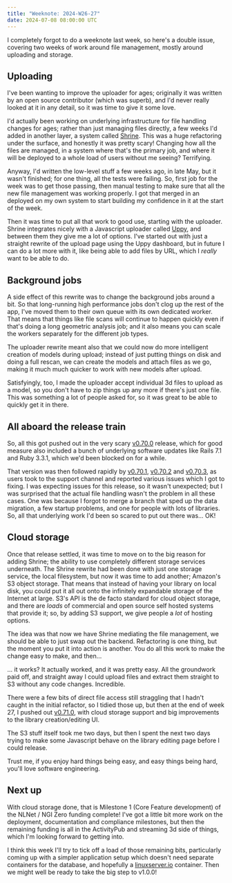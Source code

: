 ```yaml
---
title: "Weeknote: 2024-W26-27"
date: 2024-07-08 08:00:00 UTC
---
```

I completely forgot to do a weeknote last week, so here's a double issue, covering two weeks of work around file management, mostly around uploading and storage.

## Uploading

I've been wanting to improve the uploader for ages; originally it was written by an open source contributor (which was superb), and I'd never really looked at it in any detail, so it was time to give it some love.

I'd actually been working on underlying infrastructure for file handling changes for ages; rather than just managing files directly, a few weeks I'd added in another layer, a system called [Shrine](https://shrinerb.com). This was a huge refactoring under the surface, and honestly it was pretty scary! Changing how all the files are managed, in a system where that's the primary job, and where it will be deployed to a whole load of users without me seeing? Terrifying.

Anyway, I'd written the low-level stuff a few weeks ago, in late May, but it wasn't finished; for one thing, all the tests were failing. So, first job for the week was to get those passing, then manual testing to make sure that all the new file management was working properly. I got that merged in an deployed on my own system to start building my confidence in it at the start of the week.

Then it was time to put all that work to good use, starting with the uploader. Shrine integrates nicely with a Javascript uploader called [Uppy](https://uppy.io/), and between them they give me a lot of options. I've started out with just a straight rewrite of the upload page using the Uppy dashboard, but in future I can do a lot more with it, like being able to add files by URL, which I *really* want to be able to do.

## Background jobs

A side effect of this rewrite was to change the background jobs around a bit. So that long-running high performance jobs don't clog up the rest of the app, I've moved them to their own queue with its own dedicated worker. That means that things like file scans will continue to happen quickly even if that's doing a long geometric analysis job; and it also means you can scale the workers separately for the different job types.

The uploader rewrite meant also that we could now do more intelligent creation of models during upload; instead of just putting things on disk and doing a full rescan, we can create the models and attach files as we go, making it much much quicker to work with new models after upload.

Satisfyingly, too, I made the uploader accept individual 3d files to upload as a model, so you don't have to zip things up any more if there's just one file. This was something a lot of people asked for, so it was great to be able to quickly get it in there.

## All aboard the release train

So, all this got pushed out in the very scary [v0.70.0](/news/2024/06/29/release-v0-70-0.html) release, which for good measure also included a bunch of underlying software updates like Rails 7.1 and Ruby 3.3.1, which we'd been blocked on for a while.

That version was then followed rapidly by [v0.70.1](/news/2024/06/29/release-v0-70-1.html), [v0.70.2](/news/2024/07/01/release-v0-70-2.html) and [v0.70.3](/news/2024/07/01/release-v0-70-3.html), as users took to the support channel and reported various issues which I got to fixing. I was expecting issues for this release, so it wasn't unexpected; but I was surprised that the actual file handling wasn't the problem in all these cases. One was because I forgot to merge a branch that sped up the data migration, a few startup problems, and one for people with lots of libraries. So, all that underlying work I'd been so scared to put out there was... OK!

## Cloud storage

Once that release settled, it was time to move on to the big reason for adding Shrine; the ability to use completely different storage services underneath. The Shrine rewrite had been done with just one storage service, the local filesystem, but now it was time to add another; Amazon's S3 object storage. That means that instead of having your library on local disk, you could put it all out onto the infinitely expandable storage of the Internet at large. S3's API is the de facto standard for cloud object storage, and there are *loads* of commercial and open source self hosted systems that provide it; so, by adding S3 support, we give people a *lot* of hosting options.

The idea was that now we have Shrine mediating the file management, we should be able to just swap out the backend. Refactoring is one thing, but the moment you put it into action is another. You do all this work to make the change easy to make, and then...

... it works? It actually worked, and it was pretty easy. All the groundwork paid off, and straight away I could upload files and extract them straight to S3 without any code changes. Incredible.

There were a few bits of direct file access still straggling that I hadn't caught in the initial refactor, so I tidied those up, but then at the end of week 27, I pushed out [v0.71.0](/news/2024/07/06/release-v0-71-0.html), with cloud storage support and big improvements to the library creation/editing UI.

The S3 stuff itself took me two days, but then I spent the next two days trying to make some Javascript behave on the library editing page before I could release.

Trust me, if you enjoy hard things being easy, and easy things being hard, you'll love software engineering.

## Next up

With cloud storage done, that is Milestone 1 (Core Feature development) of the NLNet / NGI Zero funding complete! I've got a little bit more work on the deployment, documentation and compliance milestones, but then the remaining funding is all in the ActivityPub and streaming 3d side of things, which I'm looking forward to getting into.

I think this week I'll try to tick off a load of those remaining bits, particularly coming up with a simpler application setup which doesn't need separate containers for the database, and hopefully a [linuxserver.io](https://linuxserver.io) container. Then we might well be ready to take the big step to v1.0.0!
